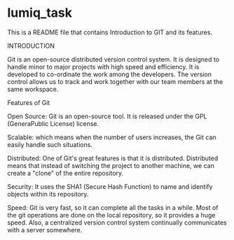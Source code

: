 # lumiq_task
This is a README file that contains Introduction to GIT and its features.

 

INTRODUCTION  

Git is an open-source distributed version control system. It is designed to handle minor to major projects with high speed and efficiency. It is developed to co-ordinate the work among the developers. The version control allows us to track and work together with our team members at the same workspace. 

 

Features of Git 

Open Source: Git is an open-source tool. It is released under the GPL (GeneraPublic License) license. 

Scalable: which means when the number of users increases, the Git can easily handle such situations. 

Distributed: One of Git's great features is that it is distributed. Distributed means that instead of switching the project to another machine, we can create a "clone" of the entire repository.  

Security: It uses the SHA1 (Secure Hash Function) to name and identify objects within its repository.  

Speed: Git is very fast, so it can complete all the tasks in a while. Most of the git operations are done on the local repository, so it provides a huge speed. Also, a centralized version control system continually communicates with a server somewhere. 

 
